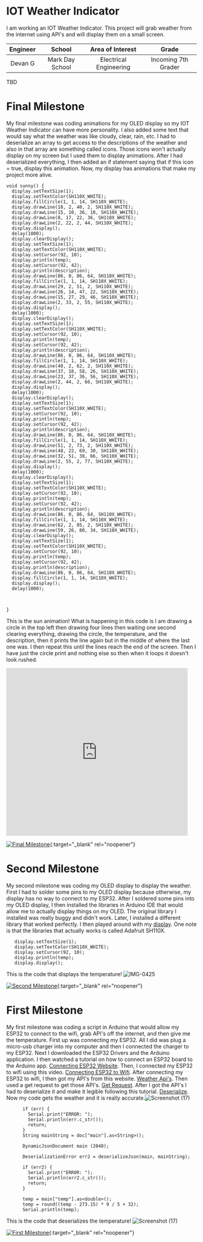 ﻿# IOT Weather Indicator
I am working an IOT Weather Indicator. This project will grab weather from the internet using API's and will display them on a small screen.

| **Engineer** | **School** | **Area of Interest** | **Grade** |
|:--:|:--:|:--:|:--:|
| Devan G | Mark Day School | Electrical Engineering | Incoming 7th Grader

TBD
  
# Final Milestone

My final milestone was coding animations for my OLED display so my IOT Weather Indicator can have more personality. I also added some text that would say what the weather was like cloudy, clear, rain, etc. I had to deserialize an array to get access to the descriptions of the weather and also in that array are something called icons. Those icons won't actually display on my screen but I used them to display animations. After I had deserialized everything, I then added an if statement saying that if this icon = true, display this animation. Now, my display has animations that make my project more alive.
~~~arduino
void sunny() {
  display.setTextSize(1);
  display.setTextColor(SH110X_WHITE);
  display.fillCircle(1, 1, 14, SH110X_WHITE);
  display.drawLine(18, 2, 40, 2, SH110X_WHITE);
  display.drawLine(15, 10, 36, 18, SH110X_WHITE);
  display.drawLine(8, 17, 22, 36, SH110X_WHITE);
  display.drawLine(2, 22, 2, 44, SH110X_WHITE);
  display.display();
  delay(1000);
  display.clearDisplay();
  display.setTextSize(1);
  display.setTextColor(SH110X_WHITE);
  display.setCursor(92, 10);
  display.println(temp);
  display.setCursor(92, 42);
  display.println(description);
  display.drawLine(86, 0, 86, 64, SH110X_WHITE);
  display.fillCircle(1, 1, 14, SH110X_WHITE);
  display.drawLine(29, 2, 51, 2, SH110X_WHITE);
  display.drawLine(26, 14, 47, 22, SH110X_WHITE);
  display.drawLine(15, 27, 29, 46, SH110X_WHITE);
  display.drawLine(2, 33, 2, 55, SH110X_WHITE);
  display.display();
  delay(1000);
  display.clearDisplay();
  display.setTextSize(1);
  display.setTextColor(SH110X_WHITE);
  display.setCursor(92, 10);
  display.println(temp);
  display.setCursor(92, 42);
  display.println(description);
  display.drawLine(86, 0, 86, 64, SH110X_WHITE);
  display.fillCircle(1, 1, 14, SH110X_WHITE);
  display.drawLine(40, 2, 62, 2, SH110X_WHITE);
  display.drawLine(37, 18, 58, 26, SH110X_WHITE);
  display.drawLine(23, 37, 36, 56, SH110X_WHITE);
  display.drawLine(2, 44, 2, 66, SH110X_WHITE);
  display.display();
  delay(1000);
  display.clearDisplay();
  display.setTextSize(1);
  display.setTextColor(SH110X_WHITE);
  display.setCursor(92, 10);
  display.println(temp);
  display.setCursor(92, 42);
  display.println(description);
  display.drawLine(86, 0, 86, 64, SH110X_WHITE);
  display.fillCircle(1, 1, 14, SH110X_WHITE);
  display.drawLine(51, 2, 73, 2, SH110X_WHITE);
  display.drawLine(48, 22, 69, 30, SH110X_WHITE);
  display.drawLine(32, 51, 38, 66, SH110X_WHITE);
  display.drawLine(2, 55, 2, 77, SH110X_WHITE);
  display.display();
  delay(1000);
  display.clearDisplay();
  display.setTextSize(1);
  display.setTextColor(SH110X_WHITE);
  display.setCursor(92, 10);
  display.println(temp);
  display.setCursor(92, 42);
  display.println(description);
  display.drawLine(86, 0, 86, 64, SH110X_WHITE);
  display.fillCircle(1, 1, 14, SH110X_WHITE);
  display.drawLine(62, 2, 85, 2, SH110X_WHITE);
  display.drawLine(59, 26, 80, 34, SH110X_WHITE);
  display.clearDisplay();
  display.setTextSize(1);
  display.setTextColor(SH110X_WHITE);
  display.setCursor(92, 10);
  display.println(temp);
  display.setCursor(92, 42);
  display.println(description);
  display.drawLine(86, 0, 86, 64, SH110X_WHITE);
  display.fillCircle(1, 1, 14, SH110X_WHITE);
  display.display();
  delay(1000);



}
~~~
This is the sun animation! What is happening in this code is I am drawing a circle in the top left then drawing four lines then waiting one second clearing everything, drawing the circle, the temperature, and the description, then it prints the line again but in the middle of where the last one was. I then repeat this until the lines reach the end of the screen. Then I have just the circle print and nothing else so then when it loops it doesn't look rushed.

<html><iframe src="https://giphy.com/embed/R4HIujv7tfpPSTIEbb" width="480" height="443" frameBorder="0" class="giphy-embed" allowFullScreen></iframe><p><a href="https://giphy.com/gifs/R4HIujv7tfpPSTIEbb"></a></p></html>

[![Final Milestone](https://res.cloudinary.com/marcomontalbano/image/upload/v1626814674/video_to_markdown/images/youtube--Hz94wXyT_y8-c05b58ac6eb4c4700831b2b3070cd403.jpg)](https://www.youtube.com/watch?v=Hz94wXyT_y8&ab_channel=BlueStampEng "Final Milestone"){:target="_blank" rel="noopener"}

# Second Milestone

My second milestone was coding my OLED display to display the weather. First I had to solder some pins to my OLED display because otherwise, my display has no way to connect to my ESP32. After I soldered some pins into my OLED display, I then installed the libraries in Arduino IDE that would allow me to actually display things on my OLED. The original library I installed was really buggy and didn't work. Later, I installed a different library that worked perfectly. I then played around with my [display](https://randomnerdtutorials.com/esp32-ssd1306-oled-display-arduino-ide/). One note is that the libraries that actually works is called Adafruit SH110X.
```arduino
   display.setTextSize(1);
   display.setTextColor(SH110X_WHITE);
   display.setCursor(92, 10);
   display.println(temp);
   display.display();
   ```
This is the code that displays the temperature!
![IMG-0425](https://user-images.githubusercontent.com/87206622/126001342-f335b66d-3077-40e8-816e-8855ffcf80a4.jpg)

[![Second Milestone](https://res.cloudinary.com/marcomontalbano/image/upload/v1626463700/video_to_markdown/images/youtube---DjdSz2TALM-c05b58ac6eb4c4700831b2b3070cd403.jpg)](https://www.youtube.com/watch?v=-DjdSz2TALM&ab_channel=BlueStampEng "Milestone 2"){:target="_blank" rel="noopener"}
# First Milestone
 

My first milestone was coding a script in Arduino that would allow my ESP32 to connect to the wifi, grab API's off the internet, and then give me the temperature. First up was connecting my ESP32. All I did was plug a micro-usb charger into my computer and then I connected the charger to my ESP32. Next I downloaded the ESP32 Drivers and the Arduino application. I then watched a tutorial on how to connect an ESP32 board to the Arduino app. [Connecting ESP32 Website](https://randomnerdtutorials.com/installing-the-esp32-board-in-arduino-ide-windows-instructions/). Then, I connected my ESP32 to wifi using this video. [Connecting ESP32 to Wifi](https://www.youtube.com/watch?v=klIBePOzXpo&ab_channel=Techtutorialsx). After connecting my ESP32 to wifi, I then got my API's from this website. [Weather Api's](https://openweathermap.org/api). Then used a get request to get those API's. [Get Request](https://www.youtube.com/watch?v=s_2cw0k6lgs&t=11s&ab_channel=Techtutorialsx). After I got the API's I had to deserialize it and make it legible following this tutorial. [Deserialize](https://www.youtube.com/watch?v=nfr6wddRRxo&ab_channel=BenoitBlanchon). Now my code gets the weather and it is really accurate.![Screenshot (17)](https://user-images.githubusercontent.com/87206622/126001977-f95c9f75-5e13-4128-adfd-359cc691a88c.png)

```arduino
      if (err) {
        Serial.print("ERROR: ");
        Serial.println(err.c_str());
        return;
      }
      String mainString = doc["main"].as<String>();

      DynamicJsonDocument main (2048);

      DeserializationError err2 = deserializeJson(main, mainString);

      if (err2) {
        Serial.print("ERROR: ");
        Serial.println(err2.c_str());
        return;
      }

      temp = main["temp"].as<double>();
      temp = round((temp - 273.15) * 9 / 5 + 32);
      Serial.println(temp);
```
This is the code that deserializes the temperature!
![Screenshot (17)](https://user-images.githubusercontent.com/87206622/126002001-6d9d72d1-4853-4773-8154-82a4a6edb489.png)

[![First Milestone](https://res.cloudinary.com/marcomontalbano/image/upload/v1625860918/video_to_markdown/images/youtube--5ZMQx948rd4-c05b58ac6eb4c4700831b2b3070cd403.jpg)](https://www.youtube.com/watch?v=5ZMQx948rd4&ab_channel=BlueStampEng "First Milestone"){:target="_blank" rel="noopener"}

